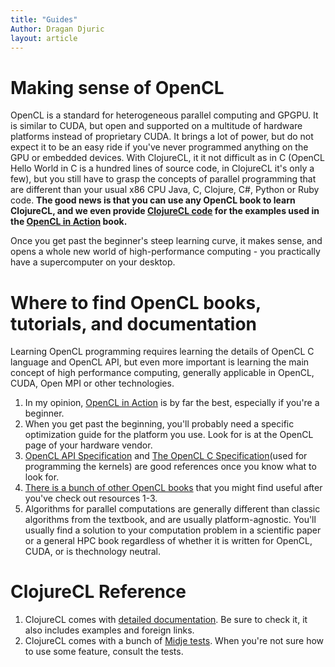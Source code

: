 ```yaml
---
title: "Guides"
Author: Dragan Djuric
layout: article
---
```


# Making sense of OpenCL

OpenCL is a standard for heterogeneous parallel computing and GPGPU. It is similar to CUDA, but open and supported on
a multitude of hardware platforms instead of proprietary CUDA. It brings a lot of power, but do not expect it
to be an easy ride if you've never programmed anything on the GPU or embedded devices. With ClojureCL, it it
not difficult as in C (OpenCL Hello World in C is a hundred lines of source code, in ClojureCL it's only a few), but
you still have to grasp the concepts of parallel programming that are different than your usual x86 CPU Java, C,
Clojure, C#, Python or Ruby code. **The good news is that you can use any OpenCL book to learn ClojureCL, and we
even provide [ClojureCL code](https://github.com/uncomplicate/clojurecl/tree/master/test/clojure/uncomplicate/clojurecl/examples/openclinaction) for the examples used in the [OpenCL in Action](http://www.amazon.com/OpenCL-Action-Accelerate-Graphics-Computations/dp/1617290173) book.**

Once you get past the beginner's steep learning curve, it makes sense, and opens a whole new world of high-performance
computing - you practically have a supercomputer on your desktop.

# Where to find OpenCL books, tutorials, and documentation

Learning OpenCL programming requires learning the details of OpenCL C language and OpenCL API, but even more important is learning the main concept of high performance computing, generally applicable in OpenCL, CUDA, Open MPI
or other technologies.

1. In my opinion, [OpenCL in Action](http://www.amazon.com/OpenCL-Action-Accelerate-Graphics-Computations/dp/1617290173) is by far the best, especially if you're a beginner.
2. When you get past the beginning, you'll probably need a specific optimization guide for the platform you use. Look for is at the OpenCL page of your hardware vendor.
3. [OpenCL API Specification](https://www.khronos.org/registry/cl/sdk/2.0/docs/man/xhtml/) and [The OpenCL C Specification](https://www.khronos.org/registry/cl/specs/opencl-2.0-openclc.pdf)(used for programming the kernels) are good references once you know what to look for.
4. [There is a bunch of other OpenCL books](http://streamcomputing.eu/knowledge/for-developers/books/) that you might find useful after you've check out resources 1-3.
5. Algorithms for parallel computations are generally different than classic algorithms from the textbook, and are
usually platform-agnostic. You'll usually find a solution to your computation problem in a scientific paper or a general HPC book regardless of whether it is written for OpenCL, CUDA, or is thechnology neutral.

# ClojureCL Reference

1. ClojureCL comes with [detailed documentation](/codox). Be sure to check it, it also includes examples and foreign links.
2. ClojureCL comes with a bunch of [Midje tests](https://github.com/uncomplicate/clojurecl/tree/master/test/clojure/uncomplicate/clojurecl/). When you're not sure how to use some feature, consult the tests.
